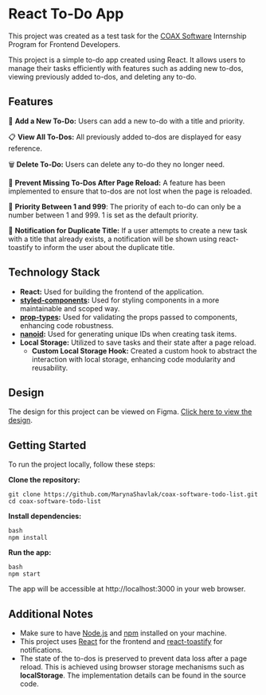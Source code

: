 # React To-Do App
This project was created as a test task for the [COAX Software](https://coaxsoft.com/) Internship Program for Frontend Developers.

This project is a simple to-do app created using React. It allows users to manage their tasks efficiently with features such as adding new to-dos, viewing previously added to-dos, and deleting any to-do.

## Features
📝 **Add a New To-Do:**
Users can add a new to-do with a title and priority.

📋 **View All To-Dos:**
All previously added to-dos are displayed for easy reference.

🗑️ **Delete To-Do:**
Users can delete any to-do they no longer need.

🔄 **Prevent Missing To-Dos After Page Reload:**
A feature has been implemented to ensure that to-dos are not lost when the page is reloaded.

🔢 **Priority Between 1 and 999**:
The priority of each to-do can only be a number between 1 and 999. 1 is set as the default priority.

🔔 **Notification for Duplicate Title:**
If a user attempts to create a new task with a title that already exists, a notification will be shown using react-toastify to inform the user about the duplicate title.

## Technology Stack

- **React:** Used for building the frontend of the application.
- **[styled-components](https://styled-components.com/):** Used for styling components in a more maintainable and scoped way.
- **[prop-types](https://github.com/developit/proptypes):** Used for validating the props passed to components, enhancing code robustness.
- **[nanoid](https://github.com/ai/nanoid#readme):** Used for generating unique IDs when creating task items.
- **Local Storage:** Utilized to save tasks and their state after a page reload.
   - **Custom Local Storage Hook:** Created a custom hook to abstract the interaction with local storage, enhancing code modularity and reusability.

## Design

The design for this project can be viewed on Figma. [Click here to view the design](https://figma.com/file/H6LBTWa4xb1Lf9obFLqN8M/Todo-List-UI-(Community)?node-id=0%3A1&mode=dev).

## Getting Started
To run the project locally, follow these steps:

**Clone the repository:**
 ```
git clone https://github.com/MarynaShavlak/coax-software-todo-list.git
cd coax-software-todo-list
```
**Install dependencies:**
```
bash
npm install
```
**Run the app:**
```
bash
npm start
```
The app will be accessible at http://localhost:3000 in your web browser.


## Additional Notes
- Make sure to have [Node.js](https://nodejs.org/en) and [npm](https://www.npmjs.com/) installed on your machine.
- This project uses [React](https://react.dev/) for the frontend and [react-toastify](https://github.com/fkhadra/react-toastify#readme) for notifications.
- The state of the to-dos is preserved to prevent data loss after a page reload. This is achieved using browser storage mechanisms such as **localStorage**. The implementation details can be found in the source code.